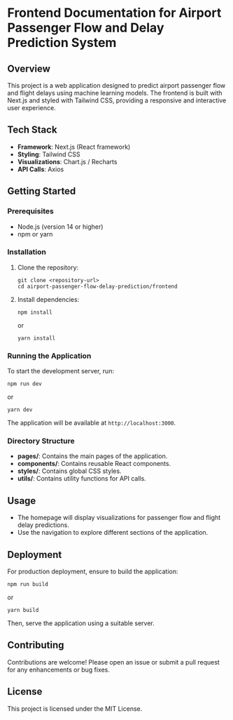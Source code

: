 # Frontend Documentation for Airport Passenger Flow and Delay Prediction System

## Overview
This project is a web application designed to predict airport passenger flow and flight delays using machine learning models. The frontend is built with Next.js and styled with Tailwind CSS, providing a responsive and interactive user experience.

## Tech Stack
- **Framework**: Next.js (React framework)
- **Styling**: Tailwind CSS
- **Visualizations**: Chart.js / Recharts
- **API Calls**: Axios

## Getting Started

### Prerequisites
- Node.js (version 14 or higher)
- npm or yarn

### Installation
1. Clone the repository:
   ```
   git clone <repository-url>
   cd airport-passenger-flow-delay-prediction/frontend
   ```

2. Install dependencies:
   ```
   npm install
   ```
   or
   ```
   yarn install
   ```

### Running the Application
To start the development server, run:
```
npm run dev
```
or
```
yarn dev
```
The application will be available at `http://localhost:3000`.

### Directory Structure
- **pages/**: Contains the main pages of the application.
- **components/**: Contains reusable React components.
- **styles/**: Contains global CSS styles.
- **utils/**: Contains utility functions for API calls.

## Usage
- The homepage will display visualizations for passenger flow and flight delay predictions.
- Use the navigation to explore different sections of the application.

## Deployment
For production deployment, ensure to build the application:
```
npm run build
```
or
```
yarn build
```
Then, serve the application using a suitable server.

## Contributing
Contributions are welcome! Please open an issue or submit a pull request for any enhancements or bug fixes.

## License
This project is licensed under the MIT License.